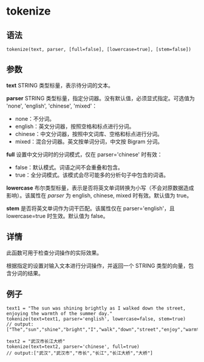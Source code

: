 # tokenize

## 语法

`tokenize(text, parser, [full=false], [lowercase=true],
[stem=false])`

## 参数

**text** STRING 类型标量，表示待分词的文本。

**parser** STRING 类型标量，指定分词器。没有默认值，必须显式指定。可选值为 'none', 'english', 'chinese',
'mixed'：

* none：不分词。
* english：英文分词器，按照空格和标点进行分词。
* chinese：中文分词器，按照中文词库、空格和标点进行分词。
* mixed：混合分词器。英文按单词分词，中文按 Bigram 分词。

**full** 设置中文分词时的分词模式，仅在 parser='chinese' 时有效：

* false：默认模式。词语之间不会重叠和包含。
* true：全分词模式。该模式会尽可能多的分析句子中包含的词语。

**lowercase** 布尔类型标量，表示是否将英文单词转换为小写（不会对原数据造成影响）。该属性在 *parser* 为 english,
chinese, mixed 时有效。默认值为 true。

**stem** 是否将英文单词作为词干匹配。该属性仅在 parser='english'，且 lowercase=true 时生效。默认值为 false。

## 详情

此函数可用于检查分词操作的实际效果。

根据指定的设置对输入文本进行分词操作，并返回一个 STRING 类型的向量，包含分词的结果。

## 例子

```
text1 = "The sun was shining brightly as I walked down the street, enjoying the warmth of the summer day."
tokenize(text=text1, parser='english', lowercase=false, stem=true)
// output:["The","sun","shine","bright","I","walk","down","street","enjoy","warmth","summer","day"]

text2 = "武汉市长江大桥"
tokenize(text=text2, parser='chinese', full=true)
// output:["武汉","武汉市","市长","长江","长江大桥","大桥"]
```

